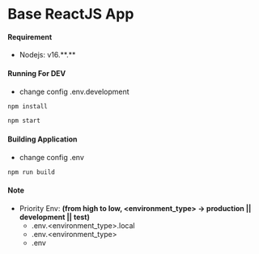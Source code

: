 # Base ReactJS App

#### Requirement

- Nodejs: v16.\*\*.\*\*

#### Running For DEV

- change config .env.development

```bash
npm install
```

```bash
npm start
```

#### Building Application

- change config .env

```bash
npm run build
```

#### Note

- Priority Env: **(from high to low, <environment_type> -> production || development || test)**
    * .env.<environment_type>.local
    * .env.<environment_type>
    * .env